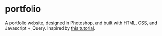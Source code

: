 # portfolio
A portfolio website, designed in Photoshop, and built with HTML, CSS, and Javascript + jQuery.
Inspired by [this tutorial](https://webdesign.tutsplus.com/articles/build-an-innovative-portfolio-site-using-alternative-uiux--webdesign-4437).
